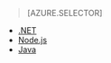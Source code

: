 > [AZURE.SELECTOR]
- [.NET](/documentation/articles/app-service-api-dotnet-get-started/)
- [Node.js](/documentation/articles/app-service-api-nodejs-api-app/)
- [Java](/documentation/articles/app-service-api-java-api-app/)
